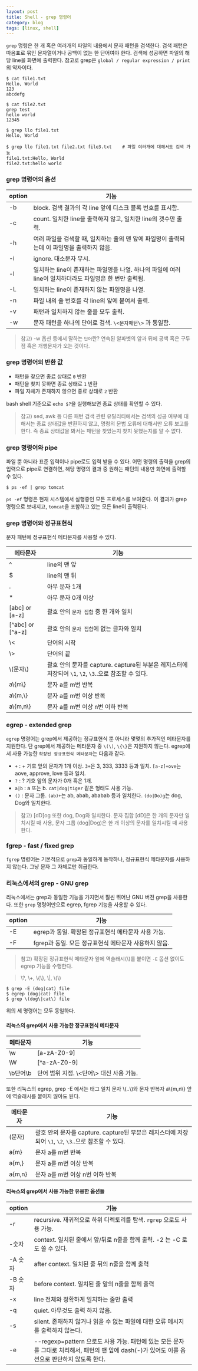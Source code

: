```yaml
---
layout: post
title: Shell - grep 명령어
category: blog
tags: [linux, shell]
---
```

`grep` 명령은 한 개 혹은 여러개의 파일의 내용에서 문자 패턴을 검색한다. 검색 패턴은 따옴표로 묶인 문자열이거나 공백이 없는 한 단어여야 한다. 검색에 성공하면 파일의 해당 line을 화면에 출력한다. 참고로 grep은 `global / regular expression / print`의 약자이다.

```shell
$ cat file1.txt
Hello, World
123
abcdefg

$ cat file2.txt
grep test
hello world
12345

$ grep llo file1.txt 
Hello, World

$ grep llo file1.txt file2.txt file3.txt	# 파일 여러개에 대해서도 검색 가능
file1.txt:Hello, World
file2.txt:hello world
```

### grep 명령어의 옵션
|option|기능|
|------|---|
|-b|block. 검색 결과의 각 line 앞에 디스크 블록 번호를 표시함.|
|-c|count. 일치한 line을 출력하지 않고, 일치한 line의 갯수만 출력.|
|-h|여러 파일을 검색할 때, 일치하는 줄의 맨 앞에 파일명이 출력되는데 이 파일명을 출력하지 않음.|
|-i|ignore. 대소문자 무시.|
|-l|일치하는 line이 존재하는 파일명을 나열. 하나의 파일에 여러 line이 일치하더라도 파일명은 한 번만 출력됨.|
|-L|일치하는 line이 존재하지 않는 파일명을 나열.
|-n|파일 내의 줄 번호를 각 line의 앞에 붙여서 출력.|
|-v|패턴과 일치하지 않는 줄을 모두 출력.|
|-w|문자 패턴을 하나의 단어로 검색. `\<문자패턴\>` 과 동일함.|

> 참고) -w 옵션 등에서 말하는 `단어`란? 연속된 알파벳의 앞과 뒤에 공백 혹은 구두점 혹은 개행문자가 오는 것이다.

### grep 명령어의 반환 값
- 패턴을 찾으면 종료 상태로 `0` 반환
- 패턴을 찾지 못하면 종료 상태로 `1` 반환
- 파일 자체가 존재하지 않으면 종료 상태로 `2` 반환

bash shell 기준으로 `echo $?`을 실행해보면 종료 상태를 확인할 수 있다.
> 참고) sed, awk 등 다른 패턴 검색 관련 유틸리티에서는 검색의 성공 여부에 대해서는 종료 상태값을 반환하지 않고, 명령의 문법 오류에 대해서만 오류 보고를 한다. 즉 종료 상태값을 봐서는 패턴을 찾았는지 찾지 못했는지를 알 수 없다.

### grep 명령어와 pipe
파일 뿐 아니라 표준 입력이나 pipe로도 입력 받을 수 있다. 어떤 명령의 출력을 grep의 입력으로 pipe로 연결하면, 해당 명령의 결과 중 원하는 패턴의 내용만 화면에 출력할 수 있다.

```
$ ps -ef | grep tomcat
```
`ps -ef` 명령은 현재 시스템에서 실행중인 모든 프로세스를 보여준다. 이 결과가 grep 명령으로 보내지고, `tomcat`을 포함하고 있는 모든 line이 출력된다.

### grep 명령어와 정규표현식
문자 패턴에 정규표현식 메타문자를 사용할 수 있다.

|메타문자|기능|
|------|---|
^|line의 맨 앞
$|line의 맨 뒤
.|아무 문자 1개
*|아무 문자 0개 이상
[abc] or [a-z]|괄호 안의 `문자 집합` 중 한 개와 일치
[^abc] or [^a-z]|괄호 안의 `문자 집합`에 없는 글자와 일치
\\<|단어의 시작
\\>|단어의 끝
\\(문자\\)|괄호 안의 문자를 capture. capture된 부분은 레지스터에 저장되어 `\1`, `\2`, `\3`..으로 참조할 수 있다.
a\\{m\\}|문자 a를 m번 반복
a\\{m,\\}|문자 a를 m번 이상 반복
a\\{m,n\\}|문자 a를 m번 이상 n번 이하 반복


### egrep - extended grep
`egrep` 명령어는 grep에서 제공하는 정규표현식 뿐 아니라 몇몇의 추가적인 메타문자를 지원한다. 단 grep에서 제공하는 메타문자 중 `\(\)`, `\{\}`은 지원하지 않는다. egrep에서 사용 가능한 `확장된 정규표현식 메타문자`는 다음과 같다.

- `+` : + 기호 앞의 문자가 1개 이상. `3+`은 3, 333, 3333 등과 일치. `[a-z]+ove`는 aove, approve, love 등과 일치.
- `?` : ? 기호 앞의 문자가 0개 혹은 1개.
- `a|b` : a 또는 b. `cat|dog|tiger` 같은 형태도 사용 가능.
- `()` : 문자 그룹. `(ab)+`는 ab, abab, ababab 등과 일치한다. `(do|Do)g`는 dog, Dog와 일치한다.

> 참고) [dD]og 또한 dog, Dog와 일치한다. 문자 집합 [dD]은 한 개의 문자만 일치시킬 때 사용, 문자 그룹 (dog|Dog)은 한 개 이상의 문자를 일치시킬 때 사용한다.

### fgrep - fast / fixed grep
`fgrep` 명령어는 기본적으로 `grep`과 동일하게 동작하나, 정규표현식 메타문자를 사용하지 않는다. 그냥 문자 그 자체로만 취급한다.

### 리눅스에서의 grep - GNU grep
리눅스에서는 grep과 동일한 기능을 가지면서 훨씬 뛰어난 GNU 버전 grep을 사용한다. 또한 `grep` 명령어만으로 egrep, fgrep 기능을 사용할 수 있다.

|option|기능|
|------|---|
|-E|egrep과 동일. 확장된 정규표현식 메타문자 사용 가능.|
|-F|fgrep과 동일. 모든 정규표현식 메타문자 사용하지 않음.|

> 참고) 확장된 정규표현식 메타문자 앞에 역슬래시(\\)를 붙이면 `-E` 옵션 없이도 egrep 기능을 수행한다.

> \\?, \\+, \\{\\}, \\|, \\(\\) 

```shell
$ grep -E (dog|cat) file
$ egrep (dog|cat) file
$ grep \(dog\|cat\) file
```
위의 세 명령어는 모두 동일하다.


#### 리눅스의 grep에서 사용 가능한 정규표현식 메타문자
|메타문자|기능|
|------|---|
|\\w|[a-zA-Z0-9]|
|\\W|[^a-zA-Z0-9]|
|\\b단어\\b|단어 범위 지정. \\<단어\\> 대신 사용 가능.|

또한 리눅스의 egrep, grep -E 에서는 태그 일치 문자 \\(..\\)와 문자 반복자 a\\{m,n\\} 앞에 역슬래시를 붙이지 않아도 된다.

|메타문자|기능|
|------|---|
(문자)|괄호 안의 문자를 capture. capture된 부분은 레지스터에 저장되어 `\1`, `\2`, `\3`..으로 참조할 수 있다.
a{m}|문자 a를 m번 반복
a{m,}|문자 a를 m번 이상 반복
a{m,n}|문자 a를 m번 이상 n번 이하 반복

#### 리눅스의 grep에서 사용 가능한 유용한 옵션들
|option|기능|
|------|---|
|-r|recursive. 재귀적으로 하위 디렉토리를 탐색. `rgrep` 으로도 사용 가능.|
|-숫자|context. 일치된 줄에서 앞/뒤로 n줄을 함께 출력. -2 는 -C 로도 쓸 수 있다. |
|-A 숫자|after context. 일치된 줄 뒤의 n줄을 함께 출력|
|-B 숫자|before context. 일치된 줄 앞의 n줄을 함께 출력|
|-x|line 전체와 정확하게 일치하는 줄만 출력|
|-q|quiet. 아무것도 출력 하지 않음.
|-s|silent. 존재하지 않거나 읽을 수 없는 파일에 대한 오류 메시지를 출력하지 않는다.|
|-e|--regexp=pattern 으로도 사용 가능. 패턴에 있는 모든 문자를 그대로 처리해서, 패턴의 맨 앞에 dash(-)가 있어도 이를 옵션으로 판단하지 않도록 한다.
